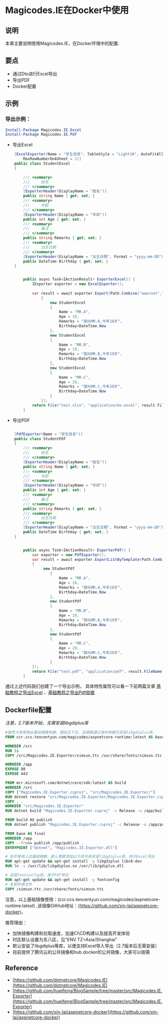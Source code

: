 # Magicodes.IE在Docker中使用

## 说明

本章主要说明使用Magicodes.IE，在Docker环境中的配置.

## 要点

- 通过Dto进行Excel导出
- 导出PDF
- Docker配置

## 示例

### 导出示例：

```powershell
Install-Package Magicodes.IE.Excel
Install-Package Magicodes.IE.Pdf
```

- 导出Excel

```csharp
    [ExcelExporter(Name = "学生信息", TableStyle = "Light10", AutoFitAllColumn = true,
        MaxRowNumberOnASheet = 2)]
    public class StudentExcel
    {

        /// <summary>
        ///     姓名
        /// </summary>
        [ExporterHeader(DisplayName = "姓名")]
        public string Name { get; set; }
        /// <summary>
        ///     年龄
        /// </summary>
        [ExporterHeader(DisplayName = "年龄")]
        public int Age { get; set; }
        /// <summary>
        ///     备注
        /// </summary>
        public string Remarks { get; set; }
        /// <summary>
        ///     出生日期
        /// </summary>
        [ExporterHeader(DisplayName = "出生日期", Format = "yyyy-mm-DD")]
        public DateTime Birthday { get; set; }
    }

```


```csharp

        public async Task<IActionResult> ExporterExcel() {
            IExporter exporter = new ExcelExporter();
           
            var result = await exporter.Export(Path.Combine("wwwroot","test.xlsx"), new List<StudentExcel>()
                {
                    new StudentExcel
                    {
                        Name = "MR.A",
                        Age = 18,
                        Remarks = "我叫MR.A,今年18岁",
                        Birthday=DateTime.Now
                    },
                    new StudentExcel
                    {
                        Name = "MR.B",
                        Age = 19,
                        Remarks = "我叫MR.B,今年19岁",
                        Birthday=DateTime.Now
                    },
                    new StudentExcel
                    {
                        Name = "MR.C",
                        Age = 20,
                        Remarks = "我叫MR.C,今年20岁",
                        Birthday=DateTime.Now
                    }
                });
            return File("test.xlsx", "application/ms-excel", result.FileName);
        }

```


- 导出PDF

```csharp

    [PdfExporter(Name = "学生信息")]
    public class StudentPdf
    {
        /// <summary>
        ///     姓名
        /// </summary>
        [ExporterHeader(DisplayName = "姓名")]
        public string Name { get; set; }
        /// <summary>
        ///     年龄
        /// </summary>
        [ExporterHeader(DisplayName = "年龄")]
        public int Age { get; set; }
        /// <summary>
        ///     备注
        /// </summary>
        public string Remarks { get; set; }
        /// <summary>
        ///     出生日期
        /// </summary>
        [ExporterHeader(DisplayName = "出生日期", Format = "yyyy-mm-DD")]
        public DateTime Birthday { get; set; }
    }
```

```csharp

        public async Task<IActionResult> ExporterPdf() {
            var exporter = new PdfExporter();
            var result = await exporter.ExportListByTemplate(Path.Combine("wwwroot", "test.pdf"), new List<StudentPdf>()
            {
                 new StudentPdf
                    {
                        Name = "MR.A",
                        Age = 18,
                        Remarks = "我叫MR.A,今年18岁",
                        Birthday=DateTime.Now
                    },
                    new StudentPdf
                    {
                        Name = "MR.B",
                        Age = 19,
                        Remarks = "我叫MR.B,今年19岁",
                        Birthday=DateTime.Now
                    },
                    new StudentPdf
                    {
                        Name = "MR.C",
                        Age = 20,
                        Remarks = "我叫MR.C,今年20岁",
                        Birthday=DateTime.Now
                    }
            });
            return File("test.pdf", "application/pdf", result.FileName);
        }

```

通过上述代码我们创建了一个导出示例，
具体特性属性可以看一下前两篇文章 [基础教程之导出Excel](https://github.com/dotnetcore/Magicodes.IE/blob/master/docs/2.%E5%9F%BA%E7%A1%80%E6%95%99%E7%A8%8B%E4%B9%8B%E5%AF%BC%E5%87%BAExcel.md) 、[基础教程之导出Pdf收据](https://github.com/dotnetcore/Magicodes.IE/blob/master/docs/3.%E5%9F%BA%E7%A1%80%E6%95%99%E7%A8%8B%E4%B9%8B%E5%AF%BC%E5%87%BAPdf%E6%94%B6%E6%8D%AE.md) 

## Dockerfile配置

*注意，2.7版本开始，无需安装libgdiplus库*

```dockerfile
#推荐大家使用此基础镜像构建，理由见下文。该镜像通过海外构建已安装libgdiplus库。
FROM ccr.ccs.tencentyun.com/magicodes/aspnetcore-runtime:latest AS base

WORKDIR /src
RUN ls
COPY /src/Magicodes.IE.Exporter/simsun.ttc /usr/share/fonts/simsun.ttc

WORKDIR /app
EXPOSE 80
EXPOSE 443

FROM mcr.microsoft.com/dotnet/core/sdk:latest AS build
WORKDIR /src
COPY ["Magicodes.IE.Exporter.csproj", "src/Magicodes.IE.Exporter/"]
RUN dotnet restore "src/Magicodes.IE.Exporter/Magicodes.IE.Exporter.csproj"
COPY . .
WORKDIR "src/Magicodes.IE.Exporter"
RUN dotnet build "Magicodes.IE.Exporter.csproj" -c Release -o /app/build

FROM build AS publish
RUN dotnet publish "Magicodes.IE.Exporter.csproj" -c Release -o /app/publish

FROM base AS final
WORKDIR /app
COPY --from= publish /app/publish .
ENTRYPOINT ["dotnet", "Magicodes.IE.Exporter.dll"]
```

```dockerfile
# 如不使用上述基础镜像，那么需要添加以下命令来安装libgdiplus库，用于Excel导出
RUN apt-get update && apt-get install -y libgdiplus libc6-dev
RUN ln -s /usr/lib/libgdiplus.so /usr/lib/gdiplus.dll
```

```dockerfile
# 安装fontconfig库，用于Pdf导出
RUN apt-get update && apt-get install -y fontconfig
# 复制字体文件
COPY /simsun.ttc /usr/share/fonts/simsun.ttc
```
注意，以上基础镜像使用：(ccr.ccs.tencentyun.com/magicodes/aspnetcore-runtime:latest) ,该镜像GitHub地址：(https://github.com/xin-lai/aspnetcore-docker)。


推荐理由：

- 加快镜像构建和拉取速度，加速CI\CD构建以及提高开发体验
- 时区默认设置为东八区，见“ENV TZ=Asia/Shanghai”
- 默认安装了libgdiplus等库，以便支持Excel导入导出（2.7版本后无需安装）
- 目前提供了腾讯云的公共镜像和hub.docker的公共镜像，大家可以按需


## Reference

- [https://github.com/dotnetcore/Magicodes.IE](https://github.com/dotnetcore/Magicodes.IE)
- [https://github.com/hueifeng/BlogSample/tree/master/src/Magicodes.IE.Exporter](https://github.com/hueifeng/BlogSample/tree/master/src/Magicodes.IE.Exporter)
- [https://github.com/xin-lai/aspnetcore-docker](https://github.com/xin-lai/aspnetcore-docker)
